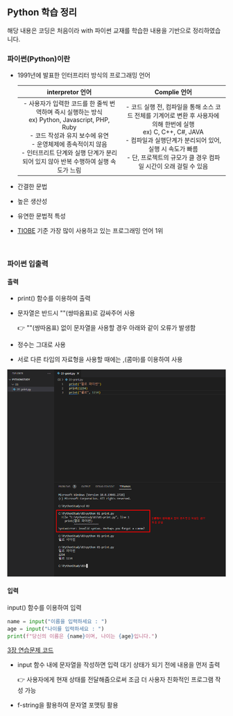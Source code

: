 ## Python 학습 정리

해당 내용은 코딩은 처음이라 with 파이썬 교재를 학습한 내용을 기반으로 정리하였습니다.

### 파이썬(Python)이란

- 1991년에 발표한 인터프리터 방식의 프로그래밍 언어

  |                       interpretor 언어                       |                         Complie 언어                         |
  | :----------------------------------------------------------: | :----------------------------------------------------------: |
  | - 사용자가 입력한 코드를 한 줄씩 번역하며 즉시 실행하는 방식<br />ex) Python, Javascript, PHP, Ruby<br />- 코드 작성과 유지 보수에 유연<br />- 운영체제에 종속적이지 않음<br />- 인터프리트 단계와 실행 단계가 분리되어 있지 않아 반복 수행하여 실행 속도가 느림 | - 코드 실행 전, 컴파일을 통해 소스 코드 전체를 기계어로 변환 후 사용자에 의해 한번에 실행<br />ex) C, C++, C#, JAVA<br />- 컴파일과 실행단계가 분리되어 있어, 실행 시 속도가 빠름<br />- 단, 프로젝트의 규모가 클 경우 컴파일 시간이 오래 걸릴 수 있음 |

- 간결한 문법

- 높은 생산성

- 유연한 문법적 특성

- [TIOBE](https://www.tiobe.com/tiobe-index/) 기준 가장 많이 사용하고 있는 프로그래밍 언어 1위

<br />

### 파이썬 입출력

#### 출력

- print() 함수를 이용하여 출력

- 문자열은 반드시 ""(쌍따옴표)로 감싸주어 사용

  👉 ""(쌍따옴표) 없이 문자열을 사용할 경우 아래와 같이 오류가 발생함

- 정수는 그대로 사용

- 서로 다른 타입의 자료형을 사용할 때에는 ,(콤마)를 이용하여 사용

![image-20230413001254509](./assets/image-20230413001254509.png)

#### 입력

input() 함수를 이용하여 입력

```python
name = input("이름을 입력하세요 : ")
age = input("나이를 입력하세요 : ")
print(f"당신의 이름은 {name}이며, 나이는 {age}입니다.")
```

[3장 연습문제 코드](https://github.com/Soyeong4250/PythonStudy/blob/main/03/05-1.py)

- input 함수 내에 문자열을 작성하면 입력 대기 상태가 되기 전에 내용을 먼저 출력

  👉 사용자에게 현재 상태를 전달해줌으로써 조금 더 사용자 친화적인 프로그램 작성 가능

- f-string을 활용하여 문자열 포맷팅 활용